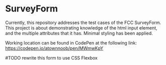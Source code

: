 # SurveyForm

Currently, this repository addresses the test cases of the FCC SurveyForm. This project is about demonstrating
knowledge of the html input element, and the multiple attributes that it has. Minimal styling has been applied.

Working location can be found in CodePen at the following link:<br>
https://codepen.io/atownnoob/pen/MWmwKpY

#TODO rewrite this form to use CSS Flexbox
